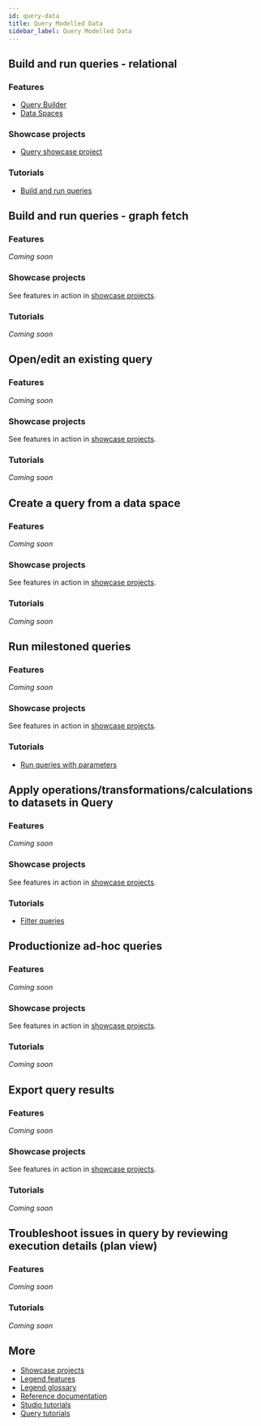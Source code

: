 ```yaml
---
id: query-data
title: Query Modelled Data
sidebar_label: Query Modelled Data
---
```


## Build and run queries - relational

### Features
- [Query Builder](../overview/legend-glossary/#query-builder)
- [Data Spaces](../overview/legend-glossary/#dataspace)

### Showcase projects
- [Query showcase project](../showcases/showcase-projects.md/#query)

### Tutorials
- [Build and run queries](../tutorials/query-builder.md)

## Build and run queries - graph fetch

### Features
_Coming soon_

### Showcase projects
See features in action in [showcase projects](../showcases/showcase-projects.md).

### Tutorials
_Coming soon_

## Open/edit an existing query

### Features
_Coming soon_

### Showcase projects
See features in action in [showcase projects](../showcases/showcase-projects.md).

### Tutorials
_Coming soon_

## Create a query from a data space

### Features
_Coming soon_

### Showcase projects
See features in action in [showcase projects](../showcases/showcase-projects.md).

### Tutorials
_Coming soon_

## Run milestoned queries

### Features
_Coming soon_

### Showcase projects
See features in action in [showcase projects](../showcases/showcase-projects.md).

### Tutorials
- [Run queries with parameters](../tutorials/query-parameter.md)

## Apply operations/transformations/calculations to datasets in Query

### Features
_Coming soon_

### Showcase projects
See features in action in [showcase projects](../showcases/showcase-projects.md).

### Tutorials
- [Filter queries](../tutorials/query-filter.md) 

## Productionize ad-hoc queries

### Features
_Coming soon_

### Showcase projects
See features in action in [showcase projects](../showcases/showcase-projects.md).

### Tutorials
_Coming soon_

## Export query results

### Features
_Coming soon_

### Showcase projects
See features in action in [showcase projects](../showcases/showcase-projects.md).

### Tutorials
_Coming soon_

## Troubleshoot issues in query by reviewing execution details (plan view)

### Features
_Coming soon_

### Tutorials
_Coming soon_

## More
- [Showcase projects](../showcases/showcase-projects.md)
- [Legend features](../overview/legend-features.md)
- [Legend glossary](../overview/legend-glossary.md)
- [Reference documentation](../reference/legend-language.md)
- [Studio tutorials](../tutorials/studio-workspace.md)
- [Query tutorials](../tutorials/query-builder.md)